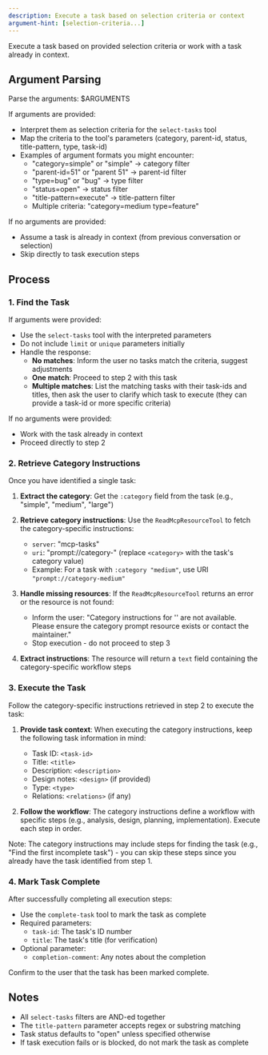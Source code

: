 ```yaml
---
description: Execute a task based on selection criteria or context
argument-hint: [selection-criteria...]
---
```


Execute a task based on provided selection criteria or work with a task already in context.

## Argument Parsing

Parse the arguments: $ARGUMENTS

If arguments are provided:
- Interpret them as selection criteria for the `select-tasks` tool
- Map the criteria to the tool's parameters (category, parent-id, status, title-pattern, type, task-id)
- Examples of argument formats you might encounter:
  - "category=simple" or "simple" → category filter
  - "parent-id=51" or "parent 51" → parent-id filter
  - "type=bug" or "bug" → type filter
  - "status=open" → status filter
  - "title-pattern=execute" → title-pattern filter
  - Multiple criteria: "category=medium type=feature"

If no arguments are provided:
- Assume a task is already in context (from previous conversation or selection)
- Skip directly to task execution steps

## Process

### 1. Find the Task

If arguments were provided:
- Use the `select-tasks` tool with the interpreted parameters
- Do not include `limit` or `unique` parameters initially
- Handle the response:
  - **No matches**: Inform the user no tasks match the criteria, suggest adjustments
  - **One match**: Proceed to step 2 with this task
  - **Multiple matches**: List the matching tasks with their task-ids and titles, then ask the user to clarify which task to execute (they can provide a task-id or more specific criteria)

If no arguments were provided:
- Work with the task already in context
- Proceed directly to step 2

### 2. Retrieve Category Instructions

Once you have identified a single task:

1. **Extract the category**: Get the `:category` field from the task (e.g., "simple", "medium", "large")

2. **Retrieve category instructions**: Use the `ReadMcpResourceTool` to fetch the category-specific instructions:
   - `server`: "mcp-tasks"
   - `uri`: "prompt://category-<category>" (replace `<category>` with the task's category value)
   - Example: For a task with `:category "medium"`, use URI `"prompt://category-medium"`

3. **Handle missing resources**: If the `ReadMcpResourceTool` returns an error or the resource is not found:
   - Inform the user: "Category instructions for '<category>' are not available. Please ensure the category prompt resource exists or contact the maintainer."
   - Stop execution - do not proceed to step 3

4. **Extract instructions**: The resource will return a `text` field containing the category-specific workflow steps

### 3. Execute the Task

Follow the category-specific instructions retrieved in step 2 to execute the task:

1. **Provide task context**: When executing the category instructions, keep the following task information in mind:
   - Task ID: `<task-id>`
   - Title: `<title>`
   - Description: `<description>`
   - Design notes: `<design>` (if provided)
   - Type: `<type>`
   - Relations: `<relations>` (if any)

2. **Follow the workflow**: The category instructions define a workflow with specific steps (e.g., analysis, design, planning, implementation). Execute each step in order.

Note: The category instructions may include steps for finding the task (e.g., "Find the first incomplete task") - you can skip these steps since you already have the task identified from step 1.

### 4. Mark Task Complete

After successfully completing all execution steps:
- Use the `complete-task` tool to mark the task as complete
- Required parameters:
  - `task-id`: The task's ID number
  - `title`: The task's title (for verification)
- Optional parameter:
  - `completion-comment`: Any notes about the completion

Confirm to the user that the task has been marked complete.

## Notes

- All `select-tasks` filters are AND-ed together
- The `title-pattern` parameter accepts regex or substring matching
- Task status defaults to "open" unless specified otherwise
- If task execution fails or is blocked, do not mark the task as complete
